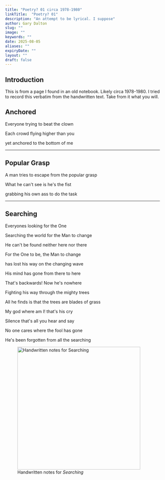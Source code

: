 ```yaml
---
title: "Poetry? 01 circa 1978-1980"
linkTitle:  "Poetry? 01"
description: "An attempt to be lyrical. I suppose"
author: Gary Dalton
slug: ""
image: ""
keywords: ""
date: 2025-08-05
aliases: ""
expiryDate: ""
layout: ""
draft: false
---
```


## Introduction

This is from a page I found in an old notebook. Likely circa 1978-1980. I tried to record this verbatim from the handwritten text. Take from it what you will.

## Anchored

Everyone trying to beat the clown

Each crowd flying higher than you

yet anchored to the bottom of me

---

## Popular Grasp

A man tries to escape from the popular grasp

What he can't see is he's the fist

grabbing his own ass to do the task

---

## Searching

Everyones looking for the One

Searching the world for the Man to change

He can't be found neither here nor there

For the One to be, the Man to change

has lost his way on the changing wave

His mind has gone from there to here

That's backwards! Now he's nowhere

Fighting his way through the mighty trees

All he finds is that the trees are blades of grass

My god where am I! that's his cry

Silence that's all you hear and say

No one cares where the fool has gone

He's been forgotten from all the searching

<figure>
  <img src="/images/searching.jpg" alt="Handwritten notes for Searching" width="400">
  <figcaption>Handwritten notes for <em>Searching</em></figcaption>
</figure>
